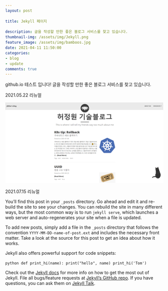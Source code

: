 ```yaml
---
layout: post

title: Jekyll 페이지

description: 글을 작성할 만한 좋은 블로그 서비스를 찾고 있습니다.
thumbnail-img: /assets/img/Jekyll.png
feature_image: /assets/img/bamboos.jpg
date: 2021-04-11 11:50:00
categories:
- blog
- update
comments: true
---
```


<!-- more -->

github.io 테스트 입니다!
글을 작성할 만한 좋은 블로그 서비스를 찾고 있습니다.

2021.05.22 리뉴얼
<p align="center">
<img src="/assets/img/blog-210522.png"/>  
</p>

2021.07.15 리뉴얼

You’ll find this post in your `_posts` directory. Go ahead and edit it and re-build the site to see your changes. You can rebuild the site in many different ways, but the most common way is to run `jekyll serve`, which launches a web server and auto-regenerates your site when a file is updated.

To add new posts, simply add a file in the `_posts` directory that follows the convention `YYYY-MM-DD-name-of-post.ext` and includes the necessary front matter. Take a look at the source for this post to get an idea about how it works.

Jekyll also offers powerful support for code snippets:

​```python
def print_hi(name):
  print("hello", name)
print_hi('Tom')
​```

Check out the [Jekyll docs][jekyll-docs] for more info on how to get the most out of Jekyll. File all bugs/feature requests at [Jekyll’s GitHub repo][jekyll-gh]. If you have questions, you can ask them on [Jekyll Talk][jekyll-talk].

[jekyll-docs]: https://jekyllrb.com/docs/home
[jekyll-gh]:   https://github.com/jekyll/jekyll
[jekyll-talk]: https://talk.jekyllrb.com/
